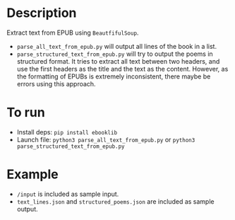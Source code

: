 # Description
Extract text from EPUB using `BeautfifulSoup`. 
* `parse_all_text_from_epub.py` will output all lines of the book in a list.
* `parse_structured_text_from_epub.py` will try to output the poems in structured format. It tries to extract all text between two headers, and use the first headers as the title and the text as the content. However, as the formatting of EPUBs is extremely inconsistent, there maybe be errors using this approach.

# To run
* Install deps: `pip install ebooklib`
* Launch file: `python3 parse_all_text_from_epub.py` or `python3 parse_structured_text_from_epub.py`

# Example
* `/input` is included as sample input.
* `text_lines.json` and `structured_poems.json` are included as sample output.